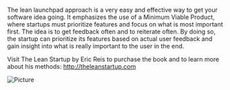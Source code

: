 The lean launchpad approach is a very easy and effective way to get your software idea going. It emphasizes the use of a Minimum Viable Product, where startups must prioritize features and focus on what is most important first. The idea is to get feedback often and to reiterate often. By doing so, the startup can prioritize its features based on actual user feedback and gain insight into what is really important to the user in the end.

Visit The Lean Startup by Eric Reis to purchase the book and to learn more about his methods: http://theleanstartup.com

![Picture](http://steveblank.files.wordpress.com/2010/12/business-model-and-cust-dev.jpg)

